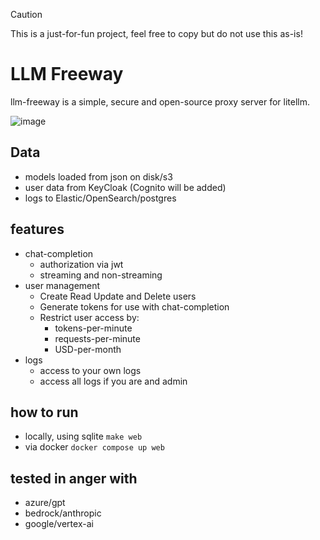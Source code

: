 > [!CAUTION]
> This is a just-for-fun project, feel free to copy but do not use this as-is!

# LLM Freeway

llm-freeway is a simple, secure and open-source proxy server for litellm.

![image](https://github.com/user-attachments/assets/74f1cfdc-5ace-4f61-b720-f21b5a316288)

## Data

* models loaded from json on disk/s3
* user data from KeyCloak (Cognito will be added)
* logs to Elastic/OpenSearch/postgres


## features

* chat-completion
  * authorization via jwt
  * streaming and non-streaming
* user management
  * Create Read Update and Delete users
  * Generate tokens for use with chat-completion 
  * Restrict user access by:
    * tokens-per-minute
    * requests-per-minute
    * USD-per-month
* logs
  * access to your own logs
  * access all logs if you are and admin


## how to run

* locally, using sqlite `make web`
* via docker `docker compose up web`


## tested in anger with

* azure/gpt
* bedrock/anthropic
* google/vertex-ai 
